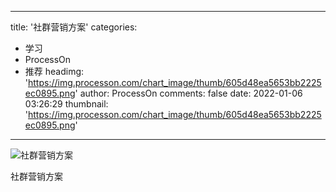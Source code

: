 
---
title: '社群营销方案'
categories: 
 - 学习
 - ProcessOn
 - 推荐
headimg: 'https://img.processon.com/chart_image/thumb/605d48ea5653bb2225ec0895.png'
author: ProcessOn
comments: false
date: 2022-01-06 03:26:29
thumbnail: 'https://img.processon.com/chart_image/thumb/605d48ea5653bb2225ec0895.png'
---

<div>   
<img class="thumb" alt="社群营销方案" src="https://img.processon.com/chart_image/thumb/605d48ea5653bb2225ec0895.png" referrerpolicy="no-referrer">
<p>社群营销方案</p>  
</div>
            